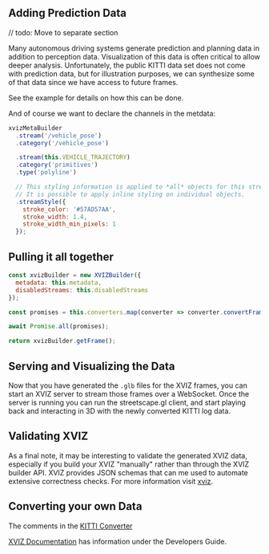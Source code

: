 ## Adding Prediction Data

// todo: Move to separate section

Many autonomous driving systems generate prediction and planning data in addition to perception
data. Visualization of this data is often critical to allow deeper analysis. Unfortunately, the
public KITTI data set does not come with prediction data, but for illustration purposes, we can
synthesize some of that data since we have access to future frames.

See the example for details on how this can be done.

And of course we want to declare the channels in the metdata:

```js
xvizMetaBuilder
  .stream('/vehicle_pose')
  .category('/vehicle_pose')

  .stream(this.VEHICLE_TRAJECTORY)
  .category('primitives')
  .type('polyline')

  // This styling information is applied to *all* objects for this stream.
  // It is possible to apply inline styling on individual objects.
  .streamStyle({
    stroke_color: '#57AD57AA',
    stroke_width: 1.4,
    stroke_width_min_pixels: 1
  });
```

## Pulling it all together

```js
const xvizBuilder = new XVIZBuilder({
  metadata: this.metadata,
  disabledStreams: this.disabledStreams
});

const promises = this.converters.map(converter => converter.convertFrame(frameNumber, xvizBuilder));

await Promise.all(promises);

return xvizBuilder.getFrame();
```

## Serving and Visualizing the Data

Now that you have generated the `.glb` files for the XVIZ frames, you can start an XVIZ server to
stream those frames over a WebSocket. Once the server is running you can run the streetscape.gl
client, and start playing back and interacting in 3D with the newly converted KITTI log data.

## Validating XVIZ

As a final note, it may be interesting to validate the generated XVIZ data, especially if you build
your XVIZ "manually" rather than through the XVIZ builder API. XVIZ provides JSON schemas that can
me used to automate extensive correctness checks. For more information visit
[xviz](http://uber.github.com/xviz).

## Converting your own Data

The comments in the
[KITTI Converter](http://github.com/uber/xviz/blob/master/examples/converters/kitti/src/converters/kitti-converter.js)

[XVIZ Documentation](http://github.com/uber/xviz) has information under the Developers Guide.
